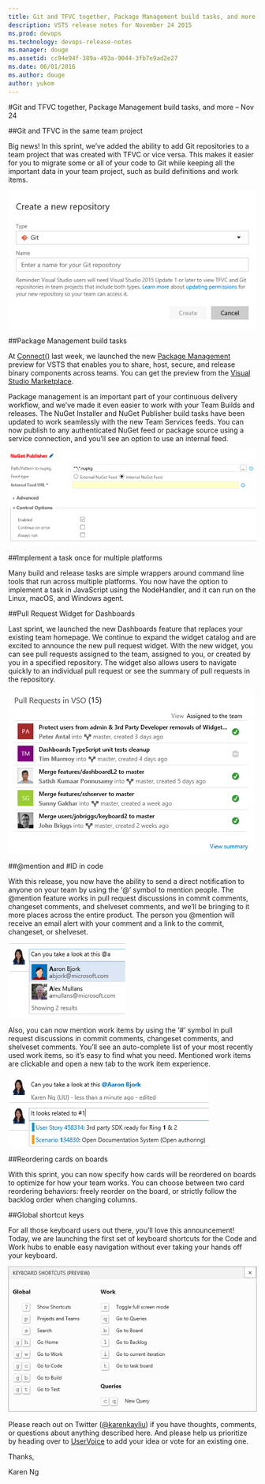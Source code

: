 ```yaml
---
title: Git and TFVC together, Package Management build tasks, and more – Nov 24
description: VSTS release notes for November 24 2015
ms.prod: devops
ms.technology: devops-release-notes
ms.manager: douge
ms.assetid: cc94e94f-389a-493a-9044-3fb7e9ad2e27
ms.date: 06/01/2016
ms.author: douge
author: yukom
---
```


#Git and TFVC together, Package Management build tasks, and more – Nov 24

##Git and TFVC in the same team project
 
Big news! In this sprint, we’ve added the ability to add Git repositories to a team project that was created with TFVC or vice versa. This makes it easier for you to migrate some or all of your code to Git while keeping all the important data in your team project, such as build definitions and work items.
 
![Adding a Git repository to a TFVC project](_img/11_24_01.png)

##Package Management build tasks

At [Connect()](https://channel9.msdn.com/Events/Visual-Studio/Connect-event-2015/) last week, we launched the new [Package Management](http://blogs.msdn.com/b/visualstudioalm/archive/2015/08/27/announcing-package-management-for-vso-tfs.aspx) preview for VSTS that enables you to share, host, secure, and release binary components across teams. You can get the preview from the [Visual Studio Marketplace](https://marketplace.visualstudio.com/items?itemName=ms.feed).

Package management is an important part of your continuous delivery workflow, and we’ve made it even easier to work with your Team Builds and releases. The NuGet Installer and NuGet Publisher build tasks have been updated to work seamlessly with the new Team Services feeds. You can now publish to any authenticated NuGet feed or package source using a service connection, and you’ll see an option to use an internal feed.

![The NuGet Publisher build task](_img/11_24_02.png)

##Implement a task once for multiple platforms

Many build and release tasks are simple wrappers around command line tools that run across multiple platforms. You now have the option to implement a task in JavaScript using the NodeHandler, and it can run on the Linux, macOS, and Windows agent.

##Pull Request Widget for Dashboards

Last sprint, we launched the new Dashboards feature that replaces your existing team homepage. We continue to expand the widget catalog and are excited to announce the new pull request widget. With the new widget, you can see pull requests assigned to the team, assigned to you, or created by you in a specified repository. The widget also allows users to navigate quickly to an individual pull request or see the summary of pull requests in the repository.

![VIewing pull requests assigned to the team](_img/11_24_03.png)

##@mention and #ID in code

With this release, you now have the ability to send a direct notification to anyone on your team by using the ‘@’ symbol to mention people. The @mention feature works in pull request discussions in commit comments, changeset comments, and shelveset comments, and we’ll be bringing to it more places across the entire product. The person you @mention will receive an email alert with your comment and a link to the commit, changeset, or shelveset.

![Using @mention in a discussion](_img/11_24_04.png)

Also, you can now mention work items by using the ‘#’ symbol in pull request discussions in commit comments, changeset comments, and shelveset comments. You’ll see an auto-complete list of your most recently used work items, so it’s easy to find what you need. Mentioned work items are clickable and open a new tab to the work item experience.

![Using # to mention a work item in a discussion](_img/11_24_05.png)

##Reordering cards on boards

With this sprint, you can now specify how cards will be reordered on boards to optimize for how your team works. You can choose between two card reordering behaviors: freely reorder on the board, or strictly follow the backlog order when changing columns.

##Global shortcut keys

For all those keyboard users out there, you’ll love this announcement! Today, we are launching the first set of keyboard shortcuts for the Code and Work hubs to enable easy navigation without ever taking your hands off your keyboard.

![Global shortcut keys](_img/11_24_06.png)

Please reach out on Twitter ([@karenkayliu](https://twitter.com/karenkayliu)) if you have thoughts, comments, or questions about anything described here. And please help us prioritize by heading over to [UserVoice](http://visualstudio.uservoice.com/forums/330519-vso) to add your idea or vote for an existing one.

Thanks,

Karen Ng

